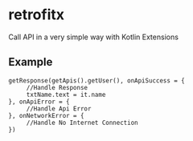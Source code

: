 # retrofitx
Call API in a very simple way with Kotlin Extensions

## Example
```
getResponse(getApis().getUser(), onApiSuccess = {
     //Handle Response
     txtName.text = it.name
}, onApiError = {
     //Handle Api Error
}, onNetworkError = {
     //Handle No Internet Connection
})
